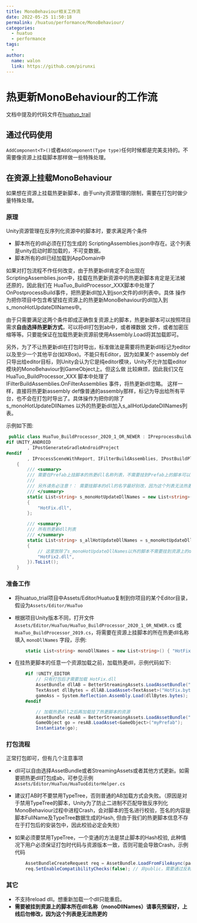 ```yaml
---
title: MonoBehaviour相关工作流
date: 2022-05-25 11:50:18
permalink: /huatuo/performance/MonoBehaviour/
categories:
  - huatuo
  - performance
tags:
  - 
author: 
  name: walon
  link: https://github.com/pirunxi
---
```

# 热更新MonoBehaviour的工作流

文档中提及的代码文件在[huatuo_trail](https://github.com/focus-creative-games/huatuo_trial)


## 通过代码使用

`AddComponent<T>()`或者`AddComponent(Type type)`任何时候都是完美支持的。不需要像资源上挂载脚本那样做一些特殊处理。

## 在资源上挂载MonoBehaviour

如果想在资源上挂载热更新脚本，由于unity资源管理的限制，需要在打包时做少量特殊处理。

### 原理

Unity资源管理在反序列化资源中的脚本时，要求满足两个条件

- 脚本所在的dll必须在打包生成的 ScriptingAssemblies.json中存在。这个列表是unity启动时即加载的，不可变数据。
- 脚本所有的dll已经加载到AppDomain中

如果对打包流程不作任何改变，由于热更新dll肯定不会出现在ScriptingAssemblies.json中，挂载在热更新资源中的热更新脚本肯定是无法被
还原的，因此我们在 HuaTuo_BuildProcessor_XXX脚本中处理了OnPostprocessBuild事件，把热更新dll加入到json文件的dll列表中。具体
操作为把你项目中包含希望挂在资源上的热更新MonoBehaviour的dll加入到 s_monoHotUpdateDllNames中。

由于只需要满足这两个条件即成正确恢复资源上的脚本，热更新脚本可以按照项目需求**自由选择热更新方式**，可以将dll打包到ab中，或者裸数据
文件，或者加密压缩等等。只要能保证在加载热更新资源前使用Assembly.Load将其加载即可。

另外，为了不让热更新dll在打包时导出，标准做法是需要将热更新dll标记为editor以及至少一个其他平台(如XBox)。不能只有Editor，因为如果某个
assembly def只导出给editor目标，则Unity会认为它是纯editor模块，Unity不允许加载editor模块的MonoBehaviour到GameObject上。但这么做
比较麻烦，因此我们又在 HuaTuo_BuildProcessor_XXX 脚本中处理了 IFilterBuildAssemblies.OnFilterAssemblies 事件，将热更新dll忽略。
这样一样，直接将热更新assembly def像普通的assembly那样，标记为导出给所有平台，也不会在打包时导出了。具体操作为把你的除了s_monoHotUpdateDllNames
以外的热更新dll加入s_allHotUpdateDllNames列表。

示例如下图:

```csharp
 public class HuaTuo_BuildProcessor_2020_1_OR_NEWER : IPreprocessBuildWithReport, IPostprocessBuildWithReport
#if UNITY_ANDROID
        , IPostGenerateGradleAndroidProject
#endif
        , IProcessSceneWithReport, IFilterBuildAssemblies, IPostBuildPlayerScriptDLLs, IUnityLinkerProcessor
    {
        /// <summary>
        /// 需要在Prefab上挂脚本的热更dll名称列表，不需要挂到Prefab上的脚本可以不放在这里
        /// 
        /// 另外请务必注意！： 需要挂脚本的dll的名字最好别改，因为这个列表无法热更（上线后删除或添加某些非挂脚本dll没问题）
        /// </summary>
        static List<string> s_monoHotUpdateDllNames = new List<string>()
        {
            "HotFix.dll",
        };

        /// <summary>
        /// 所有热更新dll列表
        /// </summary>
        static List<string> s_allHotUpdateDllNames = s_monoHotUpdateDllNames.Concat(new List<string>
        {
            // 这里放除了s_monoHotUpdateDllNames以外的脚本不需要挂到资源上的dll列表
            "HotFix2.dll",
        }).ToList();
    }
```

### 准备工作

- 将huatuo_trial项目中Assets/Editor/Huatuo复制到你项目的某个Editor目录，假设为`Assets/Editor/HuaTuo`

- 根据项目Unity版本不同，打开文件 `Assets/Editor/HuaTuo/HuaTuo_BuildProcessor_2020_1_OR_NEWER.cs` 或 `HuaTuo_BuildProcessor_2019.cs`，将需要在资源上挂脚本的所在热更dll名称填入 `monoDllNames` 字段，示例:

    ```csharp
        static List<string> monoDllNames = new List<string>() { "HotFix.dll"};
    ```

- 在挂热更脚本的任意一个资源加载之前，加载热更dll，示例代码如下:

    ```csharp
        #if !UNITY_EDITOR
            // 只有打包后才需要加载 HotFix.dll
            AssetBundle dllAB = BetterStreamingAssets.LoadAssetBundle("huatuo");
            TextAsset dllBytes = dllAB.LoadAsset<TextAsset>("HotFix.bytes");
            gameAss = System.Reflection.Assembly.Load(dllBytes.bytes);
        #endif

            // 加载热更dll之后再加载挂了热更脚本的资源
            AssetBundle resAB = BetterStreamingAssets.LoadAssetBundle("artRes");
            GameObject go = resAB.LoadAsset<GameObject>("myPrefab");
            Instantiate(go);
    ```

### 打包流程

正常打包即可，但有几个注意事项

- dll可以自由选择AssetBundle或者StreamingAssets或者其他方式更新。如需要把热更dll打包成ab，可参见示例 `Assets/Editor/HuaTuo/HuaTuoEditorHelper.cs`
- 建议打AB时不要禁用TypeTree，否则普通的AB加载方式会失败。（原因是对于禁用TypeTree的脚本，Unity为了防止二进制不匹配导致反序列化MonoBehaviour过程中进程Crash，会对脚本的签名进行校验，签名的内容是脚本FullName及TypeTree数据生成的Hash, 但由于我们的热更脚本信息不存在于打包后的安装包中，因此校验必定会失败）

- 如果必须要禁用TypeTree，一个变通的方法是禁止脚本的Hash校验, 此种情况下用户必须保证打包时代码与资源版本一致，否则可能会导致Crash，示例代码

    ```csharp
        AssetBundleCreateRequest req = AssetBundle.LoadFromFileAsync(path);
        req.SetEnableCompatibilityChecks(false); // 非public，需要通过反射调用
    ```

### 其它

- 不支持reload dll。想重新加载一个dll只能重启。
- **需要被挂到资源上的脚本所在dll名称（monoDllNames）请事先预留好，上线后勿修改，因为这个列表是无法热更的**
